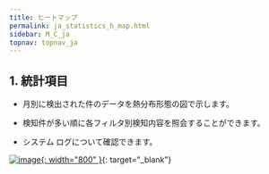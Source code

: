 ```yaml
---
title: ヒートマップ
permalink: ja_statistics_h_map.html
sidebar: M_C_ja
topnav: topnav_ja
---
```


## 1. 統計項目
- 月別に検出された件のデータを熱分布形態の図で示します。

- 検知件が多い順に各フィルタ別検知内容を照会することができます。

- システム ログについて確認できます。

[![image](/docs/images/Manual/common/statistics/hitmap/01.png){: width="800" }](/docs/images/Manual/common/statistics/hitmap/01.png){: target="_blank"}